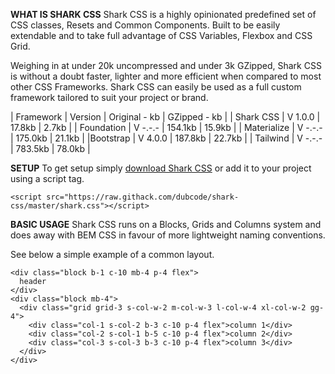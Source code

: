**WHAT IS SHARK CSS**
Shark CSS is a highly opinionated predefined set of CSS classes, Resets and Common Components. Built to be easily extendable and to take full advantage of CSS Variables, Flexbox and CSS Grid.

Weighing in at under 20k uncompressed and under 3k GZipped, Shark CSS is without a doubt faster, lighter and more efficient when compared to most other CSS Frameworks. Shark CSS can easily be used as a full custom framework tailored to suit your project or brand.

| Framework | Version | Original - kb | GZipped - kb |
| Shark CSS | V 1.0.0 | 17.8kb | 2.7kb |
| Foundation | V -.-.- | 154.1kb | 15.9kb |
| Materialize | V -.-.- | 175.0kb | 21.1kb |
|Bootstrap | V 4.0.0 | 187.8kb | 22.7kb |
| Tailwind | V -.-.- | 783.5kb | 78.0kb |

**SETUP**
To get setup simply [download Shark CSS](https://raw.githack.com/dubcode/shark-css/master/shark.css) or add it to your project using a script tag.

```
<script src="https://raw.githack.com/dubcode/shark-css/master/shark.css"></script>
```
        
**BASIC USAGE**
Shark CSS runs on a Blocks, Grids and Columns system and does away with BEM CSS in favour of more lightweight naming conventions.

See below a simple example of a common layout.

```
<div class="block b-1 c-10 mb-4 p-4 flex">
  header
</div>
<div class="block mb-4">
  <div class="grid grid-3 s-col-w-2 m-col-w-3 l-col-w-4 xl-col-w-2 gg-4">
    <div class="col-1 s-col-2 b-3 c-10 p-4 flex">column 1</div>
    <div class="col-2 s-col-1 b-5 c-10 p-4 flex">column 2</div>
    <div class="col-3 s-col-3 b-3 c-10 p-4 flex">column 3</div>
  </div>
</div>
```
